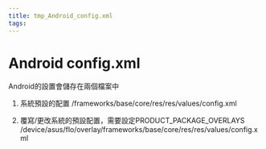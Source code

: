 ```yaml
---
title: tmp_Android_config.xml
tags:
---
```

Android config.xml
===

Android的設置會儲存在兩個檔案中

1. 系統預設的配置
/frameworks/base/core/res/res/values/config.xml

2. 覆寫/更改系統的預設配置，需要設定PRODUCT_PACKAGE_OVERLAYS
/device/asus/flo/overlay/frameworks/base/core/res/res/values/config.xml